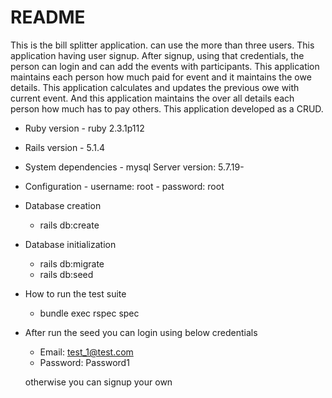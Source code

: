 # README

This is the bill splitter application. can use the more than three users. This application having user signup.
After signup, using that credentials, the person can login and can add the events
with participants.
This application maintains each person how much paid for event and it maintains the owe details.
This application calculates and updates the previous owe with current event.
And this application maintains the over all details each person how much has to pay others.
This application developed as a CRUD.

* Ruby version
      - ruby 2.3.1p112
* Rails version
      - 5.1.4
* System dependencies
      - mysql Server version: 5.7.19-

* Configuration
      - username: root
      - password: root

* Database creation
   - rails db:create

* Database initialization
   - rails db:migrate
   - rails db:seed

* How to run the test suite
   - bundle exec rspec spec

* After run the seed you can login using below credentials
    - Email: test_1@test.com
    - Password: Password1

    otherwise you can signup your own
